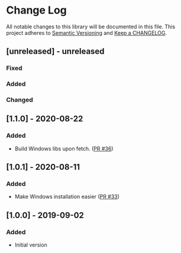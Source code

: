 # Change Log

All notable changes to this library will be documented in this file. This project adheres to [Semantic Versioning](http://semver.org/) and [Keep a CHANGELOG](http://keepachangelog.com/).

## [unreleased] - unreleased

### Fixed


### Added


### Changed


## [1.1.0] - 2020-08-22

### Added

- Build Windows libs upon fetch. ([PR #36](https://github.com/ponylang/net_ssl/pull/36))

## [1.0.1] - 2020-08-11

### Added

- Make Windows installation easier ([PR #33](https://github.com/ponylang/net_ssl/pull/33))

## [1.0.0] - 2019-09-02

### Added

- Initial version


